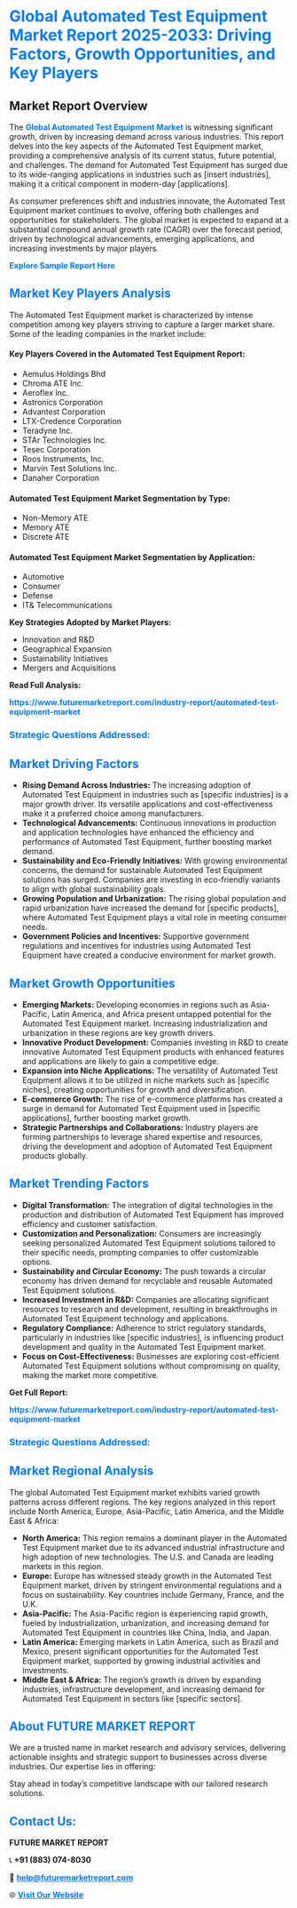<h1 style="color: #007BFF;">Global Automated Test Equipment Market Report 2025-2033: Driving Factors, Growth Opportunities, and Key Players</h1>

<section id="overview">
<h2>Market Report Overview</h2>
<p>The <a href="https://www.futuremarketreport.com/industry-report/automated-test-equipment-market" style="color: #007BFF; text-decoration: none;"><strong>Global Automated Test Equipment Market</strong></a> is witnessing significant growth, driven by increasing demand across various industries. This report delves into the key aspects of the Automated Test Equipment market, providing a comprehensive analysis of its current status, future potential, and challenges. The demand for Automated Test Equipment has surged due to its wide-ranging applications in industries such as [insert industries], making it a critical component in modern-day [applications].</p>
<p>As consumer preferences shift and industries innovate, the Automated Test Equipment market continues to evolve, offering both challenges and opportunities for stakeholders. The global market is expected to expand at a substantial compound annual growth rate (CAGR) over the forecast period, driven by technological advancements, emerging applications, and increasing investments by major players.</p>
</section>

<section id="overview">
<p><a href="https://www.futuremarketreport.com/request-sample/reportId=62451" style="color: #007BFF; text-decoration: none;"><strong>Explore Sample Report Here</strong></a></p>
</section>

<section id="key-players">
<h2 style="color: #007BFF;">Market Key Players Analysis</h2>
<p>The Automated Test Equipment market is characterized by intense competition among key players striving to capture a larger market share. Some of the leading companies in the market include:</p>
<h4>Key Players Covered in the Automated Test Equipment Report:</h4>
<ul><li>Aemulus Holdings Bhd</li><li>Chroma ATE Inc.</li><li>Aeroflex Inc.</li><li>Astronics Corporation</li><li>Advantest Corporation</li><li>LTX-Credence Corporation</li><li>Teradyne Inc.</li><li>STAr Technologies Inc.</li><li>Tesec Corporation</li><li>Roos Instruments, Inc.</li><li>Marvin Test Solutions Inc.</li><li>Danaher Corporation</li></ul>
<h4>Automated Test Equipment Market Segmentation by Type:</h4>
<ul><li>Non-Memory ATE</li><li>Memory ATE</li><li>Discrete ATE</li></ul>

<h4>Automated Test Equipment Market Segmentation by Application:</h4>
<ul><li>Automotive</li><li>Consumer</li><li>Defense</li><li>IT&amp; Telecommunications</li></ul>
<p><strong>Key Strategies Adopted by Market Players:</strong></p>
<ul>
<li>Innovation and R&D</li>
<li>Geographical Expansion</li>
<li>Sustainability Initiatives</li>
<li>Mergers and Acquisitions</li>
</ul>
</section>

<section>
<p><strong>Read Full Analysis: </strong></p><a href="https://www.futuremarketreport.com/industry-report/automated-test-equipment-market" style="color: #007BFF; text-decoration: none;"><strong>https://www.futuremarketreport.com/industry-report/automated-test-equipment-market</strong></a>
<h3 style="color: #007BFF;">Strategic Questions Addressed:</h3>
</section>

<section id="driving-factors">
<h2 style="color: #007BFF;">Market Driving Factors</h2>
<ul>
<li><strong>Rising Demand Across Industries:</strong> The increasing adoption of Automated Test Equipment in industries such as [specific industries] is a major growth driver. Its versatile applications and cost-effectiveness make it a preferred choice among manufacturers.</li>
<li><strong>Technological Advancements:</strong> Continuous innovations in production and application technologies have enhanced the efficiency and performance of Automated Test Equipment, further boosting market demand.</li>
<li><strong>Sustainability and Eco-Friendly Initiatives:</strong> With growing environmental concerns, the demand for sustainable Automated Test Equipment solutions has surged. Companies are investing in eco-friendly variants to align with global sustainability goals.</li>
<li><strong>Growing Population and Urbanization:</strong> The rising global population and rapid urbanization have increased the demand for [specific products], where Automated Test Equipment plays a vital role in meeting consumer needs.</li>
<li><strong>Government Policies and Incentives:</strong> Supportive government regulations and incentives for industries using Automated Test Equipment have created a conducive environment for market growth.</li>
</ul>
</section>

<section id="growth-opportunities">
<h2 style="color: #007BFF;">Market Growth Opportunities</h2>
<ul>
<li><strong>Emerging Markets:</strong> Developing economies in regions such as Asia-Pacific, Latin America, and Africa present untapped potential for the Automated Test Equipment market. Increasing industrialization and urbanization in these regions are key growth drivers.</li>
<li><strong>Innovative Product Development:</strong> Companies investing in R&D to create innovative Automated Test Equipment products with enhanced features and applications are likely to gain a competitive edge.</li>
<li><strong>Expansion into Niche Applications:</strong> The versatility of Automated Test Equipment allows it to be utilized in niche markets such as [specific niches], creating opportunities for growth and diversification.</li>
<li><strong>E-commerce Growth:</strong> The rise of e-commerce platforms has created a surge in demand for Automated Test Equipment used in [specific applications], further boosting market growth.</li>
<li><strong>Strategic Partnerships and Collaborations:</strong> Industry players are forming partnerships to leverage shared expertise and resources, driving the development and adoption of Automated Test Equipment products globally.</li>
</ul>
</section>

<section id="trending-factors">
<h2 style="color: #007BFF;">Market Trending Factors</h2>
<ul>
<li><strong>Digital Transformation:</strong> The integration of digital technologies in the production and distribution of Automated Test Equipment has improved efficiency and customer satisfaction.</li>
<li><strong>Customization and Personalization:</strong> Consumers are increasingly seeking personalized Automated Test Equipment solutions tailored to their specific needs, prompting companies to offer customizable options.</li>
<li><strong>Sustainability and Circular Economy:</strong> The push towards a circular economy has driven demand for recyclable and reusable Automated Test Equipment solutions.</li>
<li><strong>Increased Investment in R&D:</strong> Companies are allocating significant resources to research and development, resulting in breakthroughs in Automated Test Equipment technology and applications.</li>
<li><strong>Regulatory Compliance:</strong> Adherence to strict regulatory standards, particularly in industries like [specific industries], is influencing product development and quality in the Automated Test Equipment market.</li>
<li><strong>Focus on Cost-Effectiveness:</strong> Businesses are exploring cost-efficient Automated Test Equipment solutions without compromising on quality, making the market more competitive.</li>
</ul>
</section>

<section>
<p><strong>Get Full Report: </strong></p><a href="https://www.futuremarketreport.com/industry-report/automated-test-equipment-market" style="color: #007BFF; text-decoration: none;"><strong>https://www.futuremarketreport.com/industry-report/automated-test-equipment-market</strong></a>
<h3 style="color: #007BFF;">Strategic Questions Addressed:</h3>
</section>


<section id="regional-analysis">
<h2 style="color: #007BFF;">Market Regional Analysis</h2>
<p>The global Automated Test Equipment market exhibits varied growth patterns across different regions. The key regions analyzed in this report include North America, Europe, Asia-Pacific, Latin America, and the Middle East & Africa:</p>
<ul>
<li><strong>North America:</strong> This region remains a dominant player in the Automated Test Equipment market due to its advanced industrial infrastructure and high adoption of new technologies. The U.S. and Canada are leading markets in this region.</li>
<li><strong>Europe:</strong> Europe has witnessed steady growth in the Automated Test Equipment market, driven by stringent environmental regulations and a focus on sustainability. Key countries include Germany, France, and the U.K.</li>
<li><strong>Asia-Pacific:</strong> The Asia-Pacific region is experiencing rapid growth, fueled by industrialization, urbanization, and increasing demand for Automated Test Equipment in countries like China, India, and Japan.</li>
<li><strong>Latin America:</strong> Emerging markets in Latin America, such as Brazil and Mexico, present significant opportunities for the Automated Test Equipment market, supported by growing industrial activities and investments.</li>
<li><strong>Middle East & Africa:</strong> The region’s growth is driven by expanding industries, infrastructure development, and increasing demand for Automated Test Equipment in sectors like [specific sectors].</li>
</ul>
</section>

<footer>
<h2 style="color: #007BFF;">About FUTURE MARKET REPORT</h2>
<p>We are a trusted name in market research and advisory services, delivering actionable insights and strategic support to businesses across diverse industries. Our expertise lies in offering:</p>

<p>Stay ahead in today’s competitive landscape with our tailored research solutions.</p>

<h2 style="color: #007BFF;">Contact Us:</h2>
<p><strong>FUTURE MARKET REPORT</strong></p>
<p>📞 <strong>+91 (883) 074-8030</strong></p>
<p>📧 <strong><a href="mailto:help@futuremarketreport.com" style="color: #007BFF;">help@futuremarketreport.com</a></strong></p>
<p>🌐 <strong><a href="https://www.futuremarketreport.com/" style="color: #007BFF;">Visit Our Website</a></strong></p>
</footer>